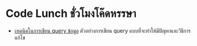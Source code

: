 # Code Lunch ชั่วโมงโค๊ดหรรษา

* [เทคนิคในการเขียน query ข้อมูล](https://github.com/super-speed-training/code-lunch/tree/master/src/query-basic)
ตัวอย่างการเขียน query แบบที่จะทำให้มีปัญหาและวิธีการแก้ไข

